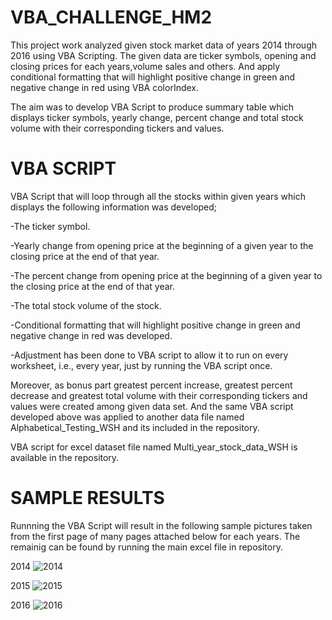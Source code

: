 # VBA_CHALLENGE_HM2
This project work analyzed given stock market data of years 2014 through 2016 using VBA Scripting. The given data are ticker symbols, opening and closing prices for each years,volume sales and others. And apply conditional formatting that will highlight positive change in green and negative change in red using VBA colorIndex.

The aim was to develop VBA Script to produce summary table  which displays ticker symbols, yearly change, percent change and total stock volume with their corresponding tickers and values. 
# VBA SCRIPT 
VBA Script that will loop through all the stocks within given years which displays the following information was developed;

-The ticker symbol.


-Yearly change from opening price at the beginning of a given year to the closing price at the end of that year.


-The percent change from opening price at the beginning of a given year to the closing price at the end of that year.


-The total stock volume of the stock.


-Conditional formatting that will highlight positive change in green and negative change in red was developed.

-Adjustment has been done to VBA script to allow it to run on every worksheet, i.e., every year, just by running the VBA script once.

Moreover, as bonus part greatest percent increase, greatest percent decrease and greatest total volume with their corresponding tickers and values were created among given data set. And the same VBA script developed above was applied to another data file named Alphabetical_Testing_WSH and its included in the repository. 



VBA script for excel dataset file named Multi_year_stock_data_WSH is available in the repository.

# SAMPLE RESULTS 
Runnning the VBA Script will result in the following sample pictures taken from the first page of many pages attached below for each years. The remainig can be found by running the main excel file in repository. 

2014
![2014](https://user-images.githubusercontent.com/84547558/147869417-b862bd14-730b-4e00-bbb1-60f38502f68f.JPG)

2015
![2015](https://user-images.githubusercontent.com/84547558/147869420-71e9d78f-ec3c-4360-9125-c34811492e69.JPG)

2016
![2016](https://user-images.githubusercontent.com/84547558/147869421-1faf3959-4fc6-48ff-a94f-6287f0a740f5.JPG)
